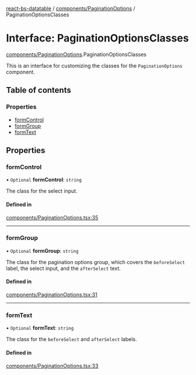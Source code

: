 [react-bs-datatable](../README.md) / [components/PaginationOptions](../modules/components_PaginationOptions.md) / PaginationOptionsClasses

# Interface: PaginationOptionsClasses

[components/PaginationOptions](../modules/components_PaginationOptions.md).PaginationOptionsClasses

This is an interface for customizing the classes for
the `PaginationOptions` component.

## Table of contents

### Properties

- [formControl](components_PaginationOptions.PaginationOptionsClasses.md#formcontrol)
- [formGroup](components_PaginationOptions.PaginationOptionsClasses.md#formgroup)
- [formText](components_PaginationOptions.PaginationOptionsClasses.md#formtext)

## Properties

### formControl

• `Optional` **formControl**: `string`

The class for the select input.

#### Defined in

[components/PaginationOptions.tsx:35](https://github.com/imballinst/react-bs-datatable/blob/91fe059/src/components/PaginationOptions.tsx#L35)

___

### formGroup

• `Optional` **formGroup**: `string`

The class for the pagination options group, which covers
the `beforeSelect` label, the select input, and the `afterSelect` text.

#### Defined in

[components/PaginationOptions.tsx:31](https://github.com/imballinst/react-bs-datatable/blob/91fe059/src/components/PaginationOptions.tsx#L31)

___

### formText

• `Optional` **formText**: `string`

The class for the `beforeSelect` and `afterSelect` labels.

#### Defined in

[components/PaginationOptions.tsx:33](https://github.com/imballinst/react-bs-datatable/blob/91fe059/src/components/PaginationOptions.tsx#L33)
